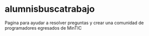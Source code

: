 # alumnisbuscatrabajo
Pagina para ayudar a resolver preguntas y crear una comunidad de programadores egresados de MinTIC
